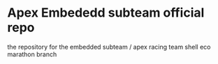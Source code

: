 # Apex Embededd subteam official repo
the repository for the embedded subteam / apex racing team shell eco marathon branch
